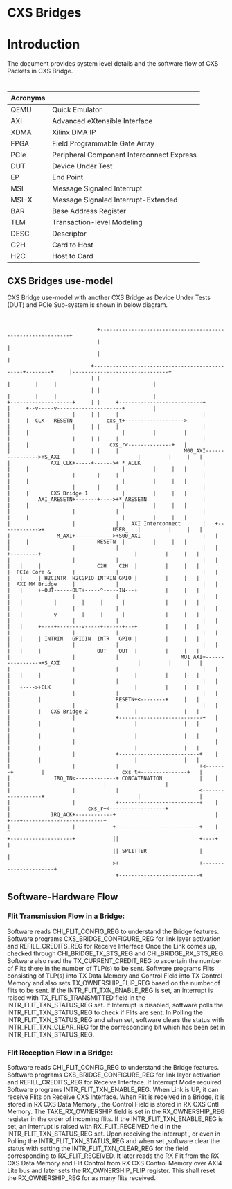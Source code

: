 # CXS Bridges

# Introduction
The document provides system level details and the software flow of CXS Packets in CXS Bridge.
#
|Acronyms                      | |   
|---------------------------------|-------------------
|QEMU             	  |   Quick Emulator    
|AXI              	  |   Advanced eXtensible Interface              
|XDMA       		  |  Xilinx DMA IP  
|FPGA             	  |   Field Programmable Gate Array
|PCIe             | Peripheral Component Interconnect Express            
|DUT           	  |   Device Under Test 
|EP           	  | End Point        
|MSI         	 	  |  Message Signaled Interrupt        
|MSI-X          		  |   Message Signaled Interrupt-Extended      
|BAR           	  | Base Address Register          
|TLM        	  |   Transaction-level Modeling         
|DESC         	  |   Descriptor            
|C2H         	  |   Card to Host           
|H2C     	  |  Host to Card
      



    
  



## CXS Bridges use-model
 CXS Bridge use-model with another CXS Bridge as Device Under Tests (DUT) and PCIe Sub-system is shown in below diagram.
`````


                             +------------------------------------------------------------+
                             |                                                            |
                             |                                                            |
                           +-----------------------------------------------+--------+     |-------------------------------+
                           | |                                             |        |     |                               |
                           | |                                             |        |     |                               |
+--------------------+     | |     +---------------------------+           |     +--v-----v---------------------+         |
|                    |     | |     |                           |           |     |  CLK   RESETN           cxs_t+------------------->
|                    |     | |     |                           |           |     |                              |         |         |
|                    |     | |     |                           |           |     |                          cxs_r<--------------+   |
|                    |     | |     |                     M00_AXI---------------->+S_AXI                         |         |     |   |
|             AXI_CLK+-----+------>+ *_ACLK                    |           |     |                              |         |     |   |
|                    |       |     |                           |           |     |                              |         |     |   |
|                    |       |     |                           |           |     |       CXS Bridge 1           |         |     |   |
|         AXI_ARESETN+-------+---->+*_ARESETN                  |           |     |                              |         |     |   |
|                    |             |                           |           |     |                              |         |     |   |
|                    |             |    AXI Interconnect       |   +------------>+                      USER_   |         |     |   |
|               M_AXI+------------>+S00_AXI                    |   |       |     |                      RESETN  |         |     |   |
|                    |             |                           |   |   +---------+                              |         |     |   |
|                    |             |                           |   |   |   |     |                  C2H    C2H  |         |     |   |
|  PCIe Core &       |             |                           |   |   |   |     | H2CINTR  H2CGPIO INTRIN GPIO |         |     |   |
|  AXI MM Bridge     |             |                           |   |   |   |     +-OUT------OUT+-----^-----IN---+         |     |   |
|                    |             |                           |   |   |   |          |        |     |      |             |     |   |
|                    |             |                           |   |   |   |          v        |     |      |             |     |   |
|                    |             |                           |   |   |   |     +----+--------v-----+------+---+         |     |   |
|                    |             |                           |   |   |   |     | INTRIN   GPIOIN  INTR   GPIO |         |     |   |
|                    |             |                           |   |   |   |     |                  OUT    OUT  |         |     |   |
|                    |             |                    MO1_AXI+---------------->+S_AXI                         |         |     |   |
|                    |             |                           |   |   |   |     |                              |         |     |   |
|                    |             |                           |   |   |   +---->+CLK                           |         |     |   |
|                    |             |                           |   |   |         |                        RESETN+<--------+     |   |
|                    |             |                           |   |   |         |   CXS Bridge 2               |               |   |
|                    |             +---------------------------+   |   |         |                              |               |   |
|                    |                                             |   |         |                              |               |   |
|                    |                                             |   |         |                              |               |   |
|                    |             +--------------------------+    |   |         |                              |               |   |
|                    |             |                          +<-------+         |                         cxs_t+---------------+   |
|              IRQ_IN<-------------+ CONCATENATION            |    |             |                              |                   |
|                    |             |                          <------------------+                              |                   |
|                    |             +--------------------------+    |             |                         cxs_r+<------------------+
|             IRQ_ACK+------------+                                |             +---+--------------------------+
|                    |            +---------------------------+    |                 ^
+--------------------+            ||                          +----+                 |
                                  || SPLITTER                 |                      |
                                  >+                          +----------------------+
                                   +--------------------------+
`````
## Software-Hardware Flow

### Flit Transmission Flow in a Bridge:
Software reads CHI_FLIT_CONFIG_REG to understand the Bridge features.
Software programs CXS_BRIDGE_CONFIGURE_REG for link layer activation and REFILL_CREDITS_REG for Receive Interface
Once the Link comes up, checked through CHI_BRIDGE_TX_STS_REG and CHI_BRIDGE_RX_STS_REG.
Software also read the TX_CURRENT_CREDIT_REG to ascertain the number of Flits there in the number of TLP(s) to be sent.
Software programs Flits consisting of TLP(s) into TX Data Memory and Control Field into TX Control Memory  and also sets TX_OWNERSHIP_FLIP_REG based on the number of flits to be sent.
If the INTR_FLIT_TXN_ENABLE_REG is set, an interrupt is raised with TX_FLITS_TRANSMITTED field in the INTR_FLIT_TXN_STATUS_REG set.
If Interrupt is disabled, software polls the INTR_FLIT_TXN_STATUS_REG to check if Flits are sent.
 In Polling the INTR_FLIT_TXN_STATUS_REG and when set, software clears the status with INTR_FLIT_TXN_CLEAR_REG for the corresponding bit which has been set in INTR_FLIT_TXN_STATUS_REG.

###  Flit Reception Flow in a Bridge:
Software reads CHI_FLIT_CONFIG_REG  to understand the Bridge features.
Software programs CXS_BRIDGE_CONFIGURE_REG for link layer activation and REFILL_CREDITS_REG for Receive Interface.
If Interrupt Mode required Software programs INTR_FLIT_TXN_ENABLE_REG.
When Link is UP, it can receive Flits on Receive CXS Interface.
When Flit is received in a Bridge, it is stored in RX CXS Data Memory , the Control Field is stored in RX CXS Cntl Memory.
The TAKE_RX_OWNERSHIP field is set in the RX_OWNERSHIP_REG register in the order of incoming flits.
If the INTR_FLIT_TXN_ENABLE_REG is set, an interrupt is raised with RX_FLIT_RECEIVED field in the INTR_FLIT_TXN_STATUS_REG set.
Upon receiving the interrupt , or even in Polling the INTR_FLIT_TXN_STATUS_REG and when set ,software clear the status with setting the INTR_FLIT_TXN_CLEAR_REG for the field corresponding to RX_FLIT_RECEIVED.
It later reads the RX Flit from the RX CXS Data Memory and Flit Control from RX CXS Control Memory over AXI4 Lite bus and later sets the RX_OWNERSHIP_FLIP register.
This shall reset the RX_OWNERSHIP_REG for as many flits received.


